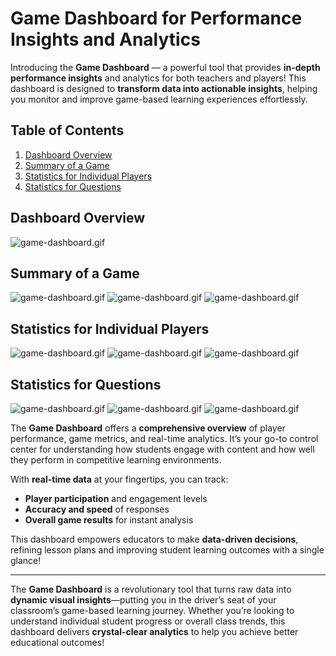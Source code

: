 # Game Dashboard for Performance Insights and Analytics

Introducing the **Game Dashboard** — a powerful tool that provides **in-depth performance insights** and analytics for both teachers and players! This dashboard is designed to **transform data into actionable insights**, helping you monitor and improve game-based learning experiences effortlessly.

## Table of Contents

1. [Dashboard Overview](#dashboard-overview)
2. [Summary of a Game](#summary-of-a-game)
3. [Statistics for Individual Players](#statistics-for-individual-players)
4. [Statistics for Questions](#statistics-for-questions)

## Dashboard Overview

![game-dashboard.gif](../gifs/game-dashboard.gif)

## Summary of a Game

![game-dashboard.gif](../images/Dashboard/3.png)
![game-dashboard.gif](../images/Dashboard/4.png)
![game-dashboard.gif](../images/Dashboard/5.png)

## Statistics for Individual Players

![game-dashboard.gif](../images/Dashboard/6.png)
![game-dashboard.gif](../images/Dashboard/7.png)
![game-dashboard.gif](../images/Dashboard/8.png)

## Statistics for Questions

![game-dashboard.gif](../images/Dashboard/9.png)
![game-dashboard.gif](../images/Dashboard/10.png)
![game-dashboard.gif](../images/Dashboard/11.png)

The **Game Dashboard** offers a **comprehensive overview** of player performance, game metrics, and real-time analytics. It’s your go-to control center for understanding how students engage with content and how well they perform in competitive learning environments.

With **real-time data** at your fingertips, you can track:

- **Player participation** and engagement levels
- **Accuracy and speed** of responses
- **Overall game results** for instant analysis

This dashboard empowers educators to make **data-driven decisions**, refining lesson plans and improving student learning outcomes with a single glance!

---

The **Game Dashboard** is a revolutionary tool that turns raw data into **dynamic visual insights**—putting you in the driver’s seat of your classroom’s game-based learning journey. Whether you’re looking to understand individual student progress or overall class trends, this dashboard delivers **crystal-clear analytics** to help you achieve better educational outcomes!
